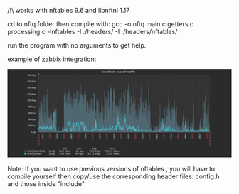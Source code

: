 /!\ works with nftables 9.6 and libnftnl 1.17

cd to nftq folder then compile with:
gcc -o nftq main.c getters.c processing.c  -lnftables -I ./headers/ -I ./headers/nftables/

run the program with no arguments to get help.

example of zabbix integration:

![zabbix-graph](screenshots/zabbix-1.png)

Note: If you want to use previous versions of nftables , you will have to compile yourself then copy/use the corresponding header files: config.h and those inside "include"
